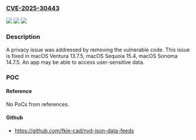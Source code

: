 ### [CVE-2025-30443](https://cve.mitre.org/cgi-bin/cvename.cgi?name=CVE-2025-30443)
![](https://img.shields.io/static/v1?label=Product&message=macOS&color=blue)
![](https://img.shields.io/static/v1?label=Version&message=unspecified%3C%2015.4%20&color=brighgreen)
![](https://img.shields.io/static/v1?label=Vulnerability&message=An%20app%20may%20be%20able%20to%20access%20user-sensitive%20data&color=brighgreen)

### Description

A privacy issue was addressed by removing the vulnerable code. This issue is fixed in macOS Ventura 13.7.5, macOS Sequoia 15.4, macOS Sonoma 14.7.5. An app may be able to access user-sensitive data.

### POC

#### Reference
No PoCs from references.

#### Github
- https://github.com/fkie-cad/nvd-json-data-feeds

